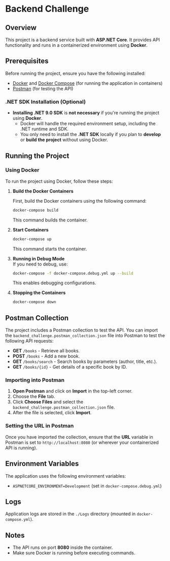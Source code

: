 # Backend Challenge

## Overview

This project is a backend service built with **ASP.NET Core**. It provides API functionality and runs in a containerized environment using **Docker**.

## Prerequisites

Before running the project, ensure you have the following installed:

- [Docker](https://www.docker.com/get-started) and [Docker Compose](https://docs.docker.com/compose/) (for running the application in containers)
- [Postman](https://www.postman.com/) (for testing the API)

### .NET SDK Installation (Optional)

- **Installing .NET 9.0 SDK** is **not necessary** if you're running the project using **Docker**.
  - Docker will handle the required environment setup, including the .NET runtime and SDK.
  - You only need to install the **.NET SDK** locally if you plan to **develop** or **build the project** without using Docker.
## Running the Project

### Using Docker

To run the project using Docker, follow these steps:

1. **Build the Docker Containers**

   First, build the Docker containers using the following command:

   ```sh
   docker-compose build
   ```

   This command builds the container.

2. **Start Containers**

   ```sh
   docker-compose up
   ```

   This command starts the container.

3. **Running in Debug Mode**\
   If you need to debug, use:

   ```sh
   docker-compose -f docker-compose.debug.yml up --build
   ```

   This enables debugging configurations.

3. **Stopping the Containers**

   ```sh
   docker-compose down
   ```

## Postman Collection

The project includes a Postman collection to test the API. You can import the `backend_challenge.postman_collection.json` file into Postman to test the following API requests:

- **GET** `/books` - Retrieve all books.
- **POST** `/books` - Add a new book.
- **GET** `/books/search` - Search books by parameters (author, title, etc.).
- **GET** `/books/{id}` - Get details of a specific book by ID.

### Importing into Postman

1. **Open Postman** and click on **Import** in the top-left corner.
2. Choose the **File** tab.
3. Click **Choose Files** and select the `backend_challenge.postman_collection.json` file.
4. After the file is selected, click **Import**.

### Setting the URL in Postman

Once you have imported the collection, ensure that the **URL** variable in Postman is set to `http://localhost:8080` (or wherever your containerized API is running).


## Environment Variables

The application uses the following environment variables:

- `ASPNETCORE_ENVIRONMENT=Development` (set in `docker-compose.debug.yml`)

## Logs

Application logs are stored in the `./Logs` directory (mounted in `docker-compose.yml`).

## Notes

- The API runs on port **8080** inside the container.
- Make sure Docker is running before executing commands.

